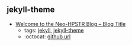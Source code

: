 jekyll-theme 
---
* [Welcome to the Neo-HPSTR Blog – Blog Title](http://aronbordin.com/neo-hpstr-jekyll-theme/)
    * tags: [jekyll](../tags/jekyll.md), [jekyll-theme](../tags/jekyll-theme.md)
    * :octocat: [github url](https://github.com/aron-bordin/neo-hpstr-jekyll-theme)

